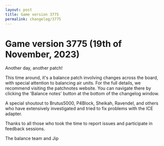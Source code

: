 ```yaml
---
layout: post
title: Game version 3775
permalink: changelog/3775
---
```


# Game version 3775 (19th of November, 2023)

Another day, another patch!

This time around, it's a balance patch involving changes across the board, with special attention to balancing air units. For the full details, we recommend visiting the patchnotes website. You can navigate there by clicking the 'Balance notes' button at the bottom of the changelog window.

A special shoutout to Brutus5000, P4Block, Sheikah, Ravendel, and others who have extensively investigated and tried to fix problems with the ICE adapter.

Thanks to all those who took the time to report issues and participate in feedback sessions.

The balance team and Jip
